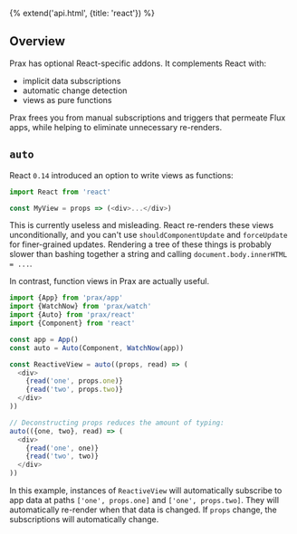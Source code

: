 {% extend('api.html', {title: 'react'}) %}

## Overview

Prax has optional React-specific addons. It complements React with:
* implicit data subscriptions
* automatic change detection
* views as pure functions

Prax frees you from manual subscriptions and triggers that permeate Flux apps,
while helping to eliminate unnecessary re-renders.

## `auto`

React `0.14` introduced an option to write views as functions:

```js
import React from 'react'

const MyView = props => (<div>...</div>)
```

This is currently useless and misleading. React re-renders these views
unconditionally, and you can't use `shouldComponentUpdate` and `forceUpdate` for
finer-grained updates. Rendering a tree of these things is probably slower than
bashing together a string and calling `document.body.innerHTML = ...`.

In contrast, function views in Prax are actually useful.

```js
import {App} from 'prax/app'
import {WatchNow} from 'prax/watch'
import {Auto} from 'prax/react'
import {Component} from 'react'

const app = App()
const auto = Auto(Component, WatchNow(app))

const ReactiveView = auto((props, read) => (
  <div>
    {read('one', props.one)}
    {read('two', props.two)}
  </div>
))

// Deconstructing props reduces the amount of typing:
auto(({one, two}, read) => (
  <div>
    {read('one', one)}
    {read('two', two)}
  </div>
))
```

In this example, instances of `ReactiveView` will automatically subscribe
to app data at paths `['one', props.one]` and `['one', props.two]`. They will
automatically re-render when that data is changed. If `props` change, the
subscriptions will automatically change.
